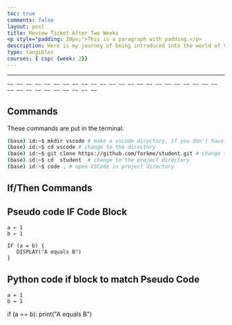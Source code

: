 ```yaml
---
toc: true
comments: false
layout: post
title: Review Ticket After Two Weeks
<p style="padding: 20px;">This is a paragraph with padding.</p>
description: Here is my journey of being introduced into the world of VsCode and GitHub. The first thing I did was install all my tools, then I began using my tools to make this blog. After creating the original blog, I started to make it unique and my own with the help of code hacks. 
type: tangibles
courses: { csp: {week: 2}}
---
```


---

    ~~ ~~ ~~ ~~ ~~ ~~ ~~ ~~ ~~ ~~ ~~ ~~ ~~ ~~ ~~ ~~ ~~ ~~ ~~ ~~ ~~ ~~ ~~ ~~ ~~ ~~ ~~ ~~ ~~ ~~ ~~ ~~ ~~

## Commands

These commands are put in the terminal:

```bash
(base) id:~$ mkdir vscode # make a vscode directory, if you don't have one
(base) id:~$ cd vscode # change to the directory
(base) id:~$ git clone https://github.com/forkme/student.git # change to your repo
(base) id:~$ cd  student  # change to the project directory
(base) id:~$ code . # open VSCode in project directory
```

## If/Then Commands

## Pseudo code IF Code Block
```
a ← 1
b ← 1

IF (a = b) {
   DISPLAY("A equals B")
}
```


## Python code if block to match Pseudo Code
    a = 1
    b = 1
  if (a == b):
  print("A equals B")
